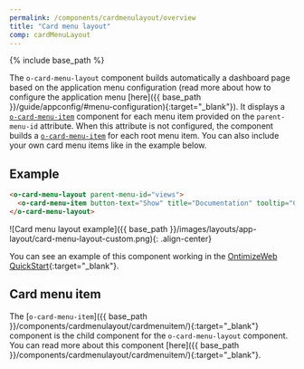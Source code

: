 ```yaml
---
permalink: /components/cardmenulayout/overview
title: "Card menu layout"
comp: cardMenuLayout
---
```


{% include base_path %}

The `o-card-menu-layout` component builds automatically a dashboard page based on the application menu configuration (read more about how to configure the application menu [here]({{ base_path }}/guide/appconfig/#menu-configuration){:target="_blank"}). It displays a [`o-card-menu-item`](#card-menu-item) component for each menu item provided on the `parent-menu-id` attribute. When this attribute is not configured, the component builds a [`o-card-menu-item`](#card-menu-item) for each root menu item. You can also include your own card menu items like in the example below.

## Example

```html
<o-card-menu-layout parent-menu-id="views">
  <o-card-menu-item button-text="Show" title="Documentation" tooltip="Check the OntimizeWeb documentation" image="assets/images/ontimize.png"></o-card-menu-item>
</o-card-menu-layout>
```

![Card menu layout example]({{ base_path }}/images/layouts/app-layout/card-menu-layout-custom.png){: .align-center}

You can see an example of this component working in the [OntimizeWeb QuickStart](https://try.imatia.com/ontimizeweb/quickstart/){:target="_blank"}.

## Card menu item

The [`o-card-menu-item`]({{ base_path }}/components/cardmenulayout/cardmenuitem/){:target="_blank"} component is the child component for the `o-card-menu-layout` component. You can read more about this component [here]({{ base_path }}/components/cardmenulayout/cardmenuitem/){:target="_blank"}.
